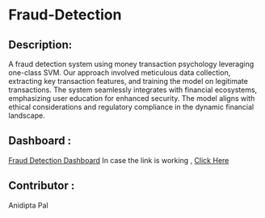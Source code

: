 # Fraud-Detection

## Description:

A fraud detection system using money transaction psychology leveraging one-class SVM. Our approach involved meticulous data collection, extracting key transaction features, and training the model on legitimate transactions. The system seamlessly integrates with financial ecosystems, emphasizing user education for enhanced security. The model aligns with ethical considerations and regulatory compliance in the dynamic financial landscape.

## Dashboard :
[Fraud Detection Dashboard](https://app.powerbi.com/reportEmbed?reportId=6422fab4-586d-42a6-8bfb-8a044f304b42&autoAuth=true&ctid=23a21599-83e3-45ed-9e32-d7441e300908)
In case the link is working , [Click Here](https://github.com/Anidipta/Fraud-Detection-/tree/main/Dashboard)
## Contributor :
Anidipta Pal
